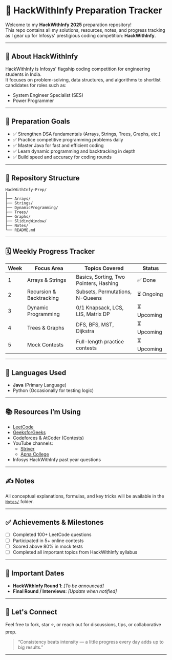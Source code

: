 # 🚀 HackWithInfy Preparation Tracker

Welcome to my **HackWithInfy 2025** preparation repository!  
This repo contains all my solutions, resources, notes, and progress tracking as I gear up for Infosys' prestigious coding competition: **HackWithInfy**.

---

## 🧠 About HackWithInfy

HackWithInfy is Infosys' flagship coding competition for engineering students in India.  
It focuses on problem-solving, data structures, and algorithms to shortlist candidates for roles such as:

- System Engineer Specialist (SES)
- Power Programmer

---

## 📌 Preparation Goals

- ✅ Strengthen DSA fundamentals (Arrays, Strings, Trees, Graphs, etc.)
- ✅ Practice competitive programming problems daily
- ✅ Master Java for fast and efficient coding
- ✅ Learn dynamic programming and backtracking in depth
- ✅ Build speed and accuracy for coding rounds

---

## 📁 Repository Structure

```
HackWithInfy-Prep/
│
├── Arrays/
├── Strings/
├── DynamicProgramming/
├── Trees/
├── Graphs/
├── SlidingWindow/
├── Notes/
└── README.md
```

---

## 🗓️ Weekly Progress Tracker

| Week | Focus Area              | Topics Covered                         | Status     |
|------|-------------------------|----------------------------------------|------------|
| 1    | Arrays & Strings        | Basics, Sorting, Two Pointers, Hashing | ✅ Done     |
| 2    | Recursion & Backtracking| Subsets, Permutations, N-Queens        | ⏳ Ongoing  |
| 3    | Dynamic Programming     | 0/1 Knapsack, LCS, LIS, Matrix DP      | ⏳ Upcoming |
| 4    | Trees & Graphs          | DFS, BFS, MST, Dijkstra                | ⏳ Upcoming |
| 5    | Mock Contests           | Full-length practice contests          | ⏳ Upcoming |

---

## 🔧 Languages Used

- **Java** (Primary Language)
- Python (Occasionally for testing logic)

---

## 📚 Resources I’m Using

- [LeetCode](https://leetcode.com)
- [GeeksforGeeks](https://www.geeksforgeeks.org)
- Codeforces & AtCoder (Contests)
- YouTube channels:
  - [Striver](https://www.youtube.com/@takeUforward)
  - [Apna College](https://www.youtube.com/@ApnaCollegeOfficial)
- Infosys HackWithInfy past year questions

---

## ✍️ Notes

All conceptual explanations, formulas, and key tricks will be available in the [`Notes/`](./Notes/) folder.

---

## ✅ Achievements & Milestones

- [ ] Completed 100+ LeetCode questions
- [ ] Participated in 5+ online contests
- [ ] Scored above 80% in mock tests
- [ ] Completed all important topics from HackWithInfy syllabus

---

## 📅 Important Dates

- **HackWithInfy Round 1**: _[To be announced]_
- **Final Round / Interviews**: _[Update when notified]_

---

## 🤝 Let's Connect

Feel free to fork, star ⭐, or reach out for discussions, tips, or collaborative prep.

> “Consistency beats intensity — a little progress every day adds up to big results.”

---
